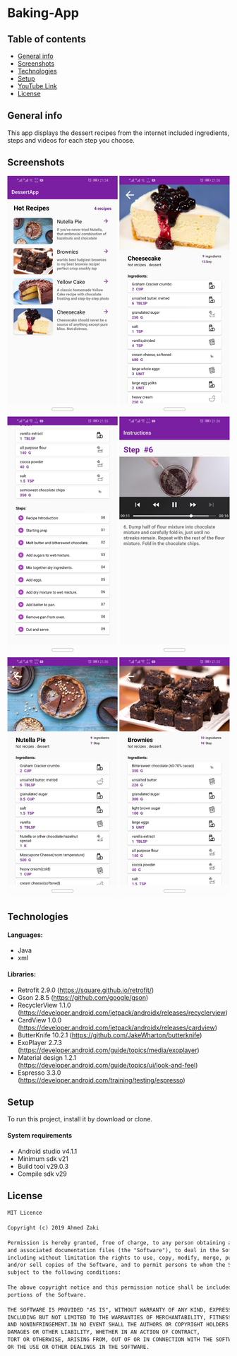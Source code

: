 # Baking-App

## Table of contents
* [General info](#general-info)
* [Screenshots](#screenshots)
* [Technologies](#technologies)
* [Setup](#setup)
* [YouTube Link](#youtube-link)
* [License](#license)


## General info
This app displays the dessert recipes from the internet included ingredients, steps and videos for each step you choose.

## Screenshots

<img src="images/1-home.jpeg" width="250"> <img src="images/2-details.jpeg" width="250"> 
<img src="images/3-recipes.jpeg" width="250">
<img src="images/4-steps.jpeg" width="250">
<img src="images/5-details.jpeg" width="250">
<img src="images/6-details.jpeg" width="250">

## Technologies

#### Languages:
- Java 
- xml

#### Libraries:
- Retrofit 2.9.0 (https://square.github.io/retrofit/)
- Gson 2.8.5 (https://github.com/google/gson)
- RecyclerView 1.1.0 (https://developer.android.com/jetpack/androidx/releases/recyclerview)
- CardView 1.0.0 (https://developer.android.com/jetpack/androidx/releases/cardview)
- ButterKnife 10.2.1 (https://github.com/JakeWharton/butterknife)
- ExoPlayer 2.7.3 (https://developer.android.com/guide/topics/media/exoplayer)
- Material design 1.2.1 (https://developer.android.com/guide/topics/ui/look-and-feel)
- Espresso 3.3.0 (https://developer.android.com/training/testing/espresso)

## Setup

To run this project, install it by download or clone.

#### System requirements
- Android studio v4.1.1
- Minimum sdk v21
- Build tool v29.0.3
- Compile sdk v29




## License

```html
MIT Licence 

Copyright (c) 2019 Ahmed Zaki

Permission is hereby granted, free of charge, to any person obtaining a copy of this software
and associated documentation files (the "Software"), to deal in the Software without restriction,
including without limitation the rights to use, copy, modify, merge, publish, distribute, sublicense,
and/or sell copies of the Software, and to permit persons to whom the Software is furnished to do so, 
subject to the following conditions:

The above copyright notice and this permission notice shall be included in all copies or substantial 
portions of the Software.

THE SOFTWARE IS PROVIDED "AS IS", WITHOUT WARRANTY OF ANY KIND, EXPRESS OR IMPLIED, 
INCLUDING BUT NOT LIMITED TO THE WARRANTIES OF MERCHANTABILITY, FITNESS FOR A PARTICULAR PURPOSE
AND NONINFRINGEMENT.IN NO EVENT SHALL THE AUTHORS OR COPYRIGHT HOLDERS BE LIABLE FOR ANY CLAIM,
DAMAGES OR OTHER LIABILITY, WHETHER IN AN ACTION OF CONTRACT,
TORT OR OTHERWISE, ARISING FROM, OUT OF OR IN CONNECTION WITH THE SOFTWARE
OR THE USE OR OTHER DEALINGS IN THE SOFTWARE.
```
